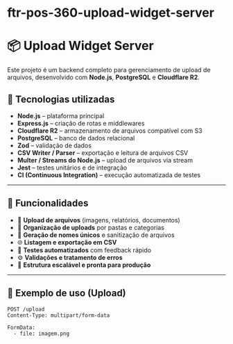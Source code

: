 # ftr-pos-360-upload-widget-server

# 📦 Upload Widget Server

Este projeto é um backend completo para gerenciamento de upload de arquivos, desenvolvido com **Node.js**, **PostgreSQL** e **Cloudflare R2**.

## 🧰 Tecnologias utilizadas

- **Node.js** – plataforma principal
- **Express.js** – criação de rotas e middlewares
- **Cloudflare R2** – armazenamento de arquivos compatível com S3
- **PostgreSQL** – banco de dados relacional
- **Zod** – validação de dados
- **CSV Writer / Parser** – exportação e leitura de arquivos CSV
- **Multer / Streams do Node.js** – upload de arquivos via stream
- **Jest** – testes unitários e de integração
- **CI (Continuous Integration)** – execução automatizada de testes

---

## 🚀 Funcionalidades

- 📁 **Upload de arquivos** (imagens, relatórios, documentos)
- 📂 **Organização de uploads** por pastas e categorias
- 🔐 **Geração de nomes únicos** e sanitização de arquivos
- 🌐 **Listagem e exportação em CSV**
- 🧪 **Testes automatizados** com feedback rápido
- ⚙️ **Validações e tratamento de erros**
- 🧱 **Estrutura escalável e pronta para produção**

---

## 📸 Exemplo de uso (Upload)

```http
POST /upload
Content-Type: multipart/form-data

FormData:
  - file: imagem.png
